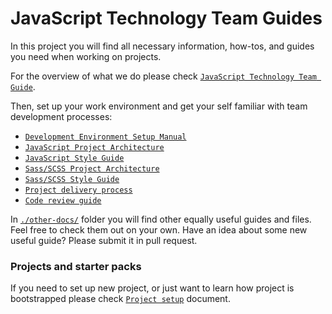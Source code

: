 # JavaScript Technology Team Guides

In this project you will find all necessary information, how-tos, and guides you need when working on projects.

For the overview of what we do please check [`JavaScript Technology Team Guide`](./javascript-technology-team-guide.md).

Then, set up your work environment and get your self familiar with team development processes: 

* [`Development Environment Setup Manual`](./development-environment-setup-manual.md)
* [`JavaScript Project Architecture`](./javascript-project-architecture.md)
* [`JavaScript Style Guide`](./javascript-style-guide.md)
* [`Sass/SCSS Project Architecture`](./sass-scss-project-architecture.md)
* [`Sass/SCSS Style Guide`](./sass-scss-style-guide.md)
* [`Project delivery process`](./project-delivery-process.md)
* [`Code review guide`](./code-review-guide.md)

In [`./other-docs/`](./other-docs) folder you will find other equally useful guides and files. Feel free to check them 
out on your own. Have an idea about some new useful guide? Please submit it in pull request.


### Projects and starter packs

If you need to set up new project, or just want to learn how project is bootstrapped please check 
[`Project setup`](./project-setup.md) document.
